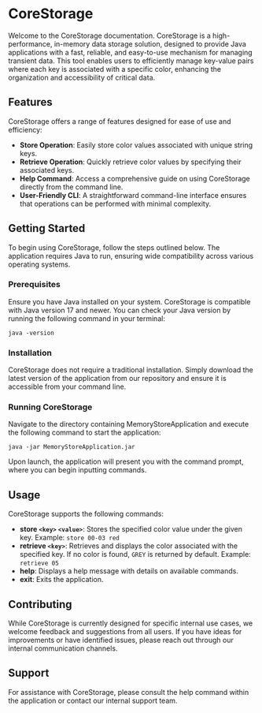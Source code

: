 # CoreStorage
Welcome to the CoreStorage documentation. CoreStorage is a high-performance, in-memory data storage solution, designed to provide Java applications with a fast, reliable, and easy-to-use mechanism for managing transient data.  This tool enables users to efficiently manage key-value pairs where each key is associated with a specific color, enhancing the organization and accessibility of critical data.

## Features

CoreStorage offers a range of features designed for ease of use and efficiency:

- **Store Operation**: Easily store color values associated with unique string keys.
- **Retrieve Operation**: Quickly retrieve color values by specifying their associated keys.
- **Help Command**: Access a comprehensive guide on using CoreStorage directly from the command line.
- **User-Friendly CLI**: A straightforward command-line interface ensures that operations can be performed with minimal complexity.

## Getting Started

To begin using CoreStorage, follow the steps outlined below. The application requires Java to run, ensuring wide compatibility across various operating systems.

### Prerequisites

Ensure you have Java installed on your system. CoreStorage is compatible with Java version 17 and newer. You can check your Java version by running the following command in your terminal:

```shell
java -version
```

### Installation

CoreStorage does not require a traditional installation. Simply download the latest version of the application from our repository and ensure it is accessible from your command line.

### Running CoreStorage

Navigate to the directory containing MemoryStoreApplication and execute the following command to start the application:

```shell
java -jar MemoryStoreApplication.jar
```

Upon launch, the application will present you with the command prompt, where you can begin inputting commands.

## Usage

CoreStorage supports the following commands:

- **store `<key>` `<value>`**: Stores the specified color value under the given key. Example: `store 00-03 red`
- **retrieve `<key>`**: Retrieves and displays the color associated with the specified key. If no color is found, `GREY` is returned by default. Example: `retrieve 05`
- **help**: Displays a help message with details on available commands.
- **exit**: Exits the application.

## Contributing

While CoreStorage is currently designed for specific internal use cases, we welcome feedback and suggestions from all users. If you have ideas for improvements or have identified issues, please reach out through our internal communication channels.

## Support

For assistance with CoreStorage, please consult the help command within the application or contact our internal support team.


